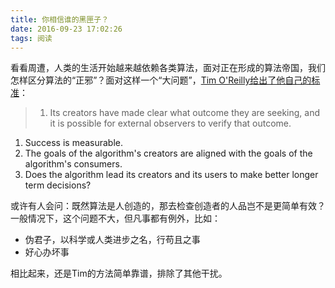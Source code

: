 ```yaml
---
title: 你相信谁的黑匣子？
date: 2016-09-23 17:02:26
tags: 阅读
---
```


看看周遭，人类的生活开始越来越依赖各类算法，面对正在形成的算法帝国，我们怎样区分算法的“正邪”？面对这样一个“大问题”，[Tim O'Reilly给出了他自己的标准](https://www.oreilly.com/ideas/the-great-question-of-the-21st-century-whose-black-box-do-you-trust)：

> 1. Its creators have made clear what outcome they are seeking, and it is possible for external observers to verify that outcome.
1. Success is measurable.
1. The goals of the algorithm's creators are aligned with the goals of the algorithm's consumers.
1. Does the algorithm lead its creators and its users to make better longer term decisions?

或许有人会问：既然算法是人创造的，那去检查创造者的人品岂不是更简单有效？一般情况下，这个问题不大，但凡事都有例外，比如：
- 伪君子，以科学或人类进步之名，行苟且之事
- 好心办坏事

相比起来，还是Tim的方法简单靠谱，排除了其他干扰。

